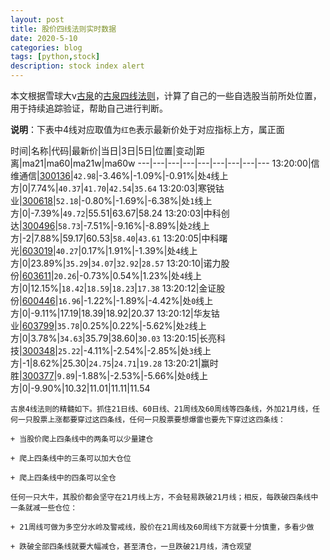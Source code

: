 ```yaml
---
layout: post
title: 股价四线法则实时数据
date: 2020-5-10
categories: blog
tags: [python,stock]
description: stock index alert
---
```



本文根据雪球大v[古泉](https://xueqiu.com/u/7148646888)的[古泉四线法则](https://xueqiu.com/7148646888/130498192)，计算了自己的一些自选股当前所处位置，用于持续追踪验证，帮助自己进行判断。

**说明**：下表中4线对应取值为`红色`表示最新价处于对应指标上方，属正面

时间|名称|代码|最新价|当日|3日|5日|位置|变动|距离|ma21|ma60|ma21w|ma60w
---|---|---|---|---|---|---|---|---
13:20:00|信维通信|[300136](https://xueqiu.com/S/SZ300136)|`42.98`|-3.46%|-1.09%|-0.91%|处`4`线上方|0|7.74%|`40.37`|`41.70`|`42.54`|`35.64`
13:20:03|寒锐钴业|[300618](https://xueqiu.com/S/SZ300618)|`52.18`|-0.80%|-1.69%|-6.38%|处`1`线上方|0|-7.39%|`49.72`|55.51|63.67|58.24
13:20:03|中科创达|[300496](https://xueqiu.com/S/SZ300496)|`58.73`|-7.51%|-9.16%|-8.89%|处`2`线上方|-2|7.88%|59.17|60.53|`58.40`|`43.61`
13:20:05|中科曙光|[603019](https://xueqiu.com/S/SH603019)|`40.27`|0.17%|1.91%|-1.39%|处`4`线上方|0|23.89%|`35.29`|`34.07`|`32.92`|`28.57`
13:20:10|诺力股份|[603611](https://xueqiu.com/S/SH603611)|`20.26`|-0.73%|0.54%|1.23%|处`4`线上方|0|12.15%|`18.42`|`18.59`|`18.23`|`17.38`
13:20:12|金证股份|[600446](https://xueqiu.com/S/SH600446)|`16.96`|-1.22%|-1.89%|-4.42%|处`0`线上方|0|-9.11%|17.19|18.39|18.92|20.37
13:20:12|华友钴业|[603799](https://xueqiu.com/S/SH603799)|`35.78`|0.25%|0.22%|-5.62%|处`2`线上方|0|3.78%|`34.63`|35.79|38.60|`30.03`
13:20:15|长亮科技|[300348](https://xueqiu.com/S/SZ300348)|`25.22`|-4.11%|-2.54%|-2.85%|处`3`线上方|-1|8.62%|25.30|`24.75`|`24.71`|`19.28`
13:20:21|赢时胜|[300377](https://xueqiu.com/S/SZ300377)|`9.89`|-1.88%|-2.53%|-5.66%|处`0`线上方|0|-9.90%|10.32|11.01|11.11|11.54

```
古泉4线法则的精髓如下。抓住21日线、60日线、21周线及60周线等四条线，外加21月线，任何一只股票上涨都要穿过这四条线，任何一只股票要想爆雷也要先下穿过这四条线：

+ 当股价爬上四条线中的两条可以少量建仓

+ 爬上四条线中的三条可以加大仓位

+ 爬上四条线中的四条可以全仓

任何一只大牛，其股价都会坚守在21月线上方，不会轻易跌破21月线；相反，每跌破四条线中一条就减一些仓位：

+ 21周线可做为多空分水岭及警戒线，股价在21周线及60周线下方就要十分慎重，多看少做

+ 跌破全部四条线就要大幅减仓，甚至清仓，一旦跌破21月线，清仓观望
```